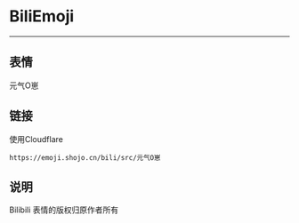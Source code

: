 # BiliEmoji
---
## 表情
元气O崽
## 链接
使用Cloudflare
```
https://emoji.shojo.cn/bili/src/元气O崽
```
## 说明
Bilibili 表情的版权归原作者所有
